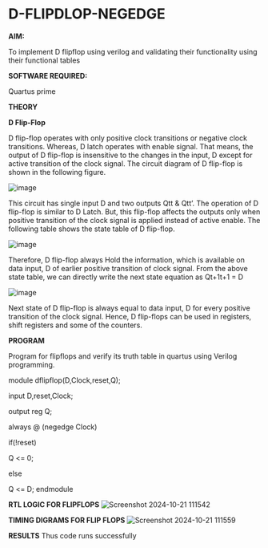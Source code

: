 # D-FLIPDLOP-NEGEDGE

**AIM:**

To implement  D flipflop using verilog and validating their functionality using their functional tables

**SOFTWARE REQUIRED:**

Quartus prime

**THEORY**

**D Flip-Flop**

D flip-flop operates with only positive clock transitions or negative clock transitions. Whereas, D latch operates with enable signal. That means, the output of D flip-flop is insensitive to the changes in the input, D except for active transition of the clock signal. The circuit diagram of D flip-flop is shown in the following figure.

![image](https://github.com/naavaneetha/D-FLIPDLOP-NEGEDGE/assets/154305477/48c81fe8-bc3f-40e7-95e2-519fc155ad51)

This circuit has single input D and two outputs Qtt & Qtt’. The operation of D flip-flop is similar to D Latch. But, this flip-flop affects the outputs only when positive transition of the clock signal is applied instead of active enable. The following table shows the state table of D flip-flop.

![image](https://github.com/naavaneetha/D-FLIPDLOP-NEGEDGE/assets/154305477/e5f3fda7-68ec-4a3a-a0a4-cf6f9cc4ab55)

Therefore, D flip-flop always Hold the information, which is available on data input, D of earlier positive transition of clock signal. From the above state table, we can directly write the next state equation as Qt+1t+1 = D

![image](https://github.com/naavaneetha/D-FLIPDLOP-NEGEDGE/assets/154305477/8592c0d8-2917-4142-91b9-d6c30dd891d2)

Next state of D flip-flop is always equal to data input, D for every positive transition of the clock signal. Hence, D flip-flops can be used in registers, shift registers and some of the counters.


**PROGRAM**

 Program for flipflops and verify its truth table in quartus using Verilog programming. 
 
module dflipflop(D,Clock,reset,Q);

input D,reset,Clock;

output reg Q;

always @ (negedge Clock)

if(!reset)

Q <= 0;

else

Q <= D;
endmodule


**RTL LOGIC FOR FLIPFLOPS**
![Screenshot 2024-10-21 111542](https://github.com/user-attachments/assets/1b92c2e6-ea37-444e-aad9-d94c4a3ad3d5)


**TIMING DIGRAMS FOR FLIP FLOPS**
![Screenshot 2024-10-21 111559](https://github.com/user-attachments/assets/22d479ff-eed6-4305-b265-e6a836285903)

**RESULTS**
Thus code runs successfully
